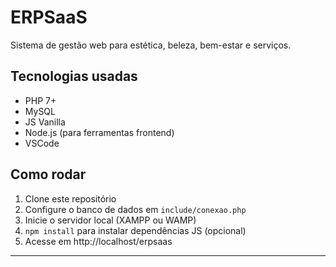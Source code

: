 # ERPSaaS

Sistema de gestão web para estética, beleza, bem-estar e serviços.

## Tecnologias usadas

- PHP 7+
- MySQL
- JS Vanilla
- Node.js (para ferramentas frontend)
- VSCode

## Como rodar

1. Clone este repositório
2. Configure o banco de dados em `include/conexao.php`
3. Inicie o servidor local (XAMPP ou WAMP)
4. `npm install` para instalar dependências JS (opcional)
5. Acesse em http://localhost/erpsaas

---
